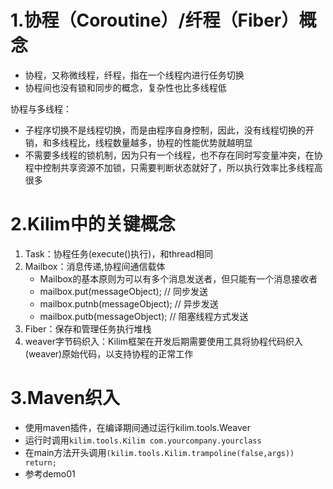 # 1.协程（Coroutine）/纤程（Fiber）概念
- 协程，又称微线程，纤程，指在一个线程内进行任务切换
- 协程间也没有锁和同步的概念，复杂性也比多线程低

协程与多线程：
- 子程序切换不是线程切换，而是由程序自身控制，因此，没有线程切换的开销，和多线程比，线程数量越多，协程的性能优势就越明显
- 不需要多线程的锁机制，因为只有一个线程，也不存在同时写变量冲突，在协程中控制共享资源不加锁，只需要判断状态就好了，所以执行效率比多线程高很多

# 2.Kilim中的关键概念
1. Task：协程任务(execute()执行)，和thread相同
2. Mailbox：消息传递,协程间通信载体
    - Mailbox的基本原则为可以有多个消息发送者，但只能有一个消息接收者
    - mailbox.put(messageObject); // 同步发送
    - mailbox.putnb(messageObject); // 异步发送
    - mailbox.putb(messageObject); // 阻塞线程方式发送
3. Fiber：保存和管理任务执行堆栈
4. weaver字节码织入：Kilim框架在开发后期需要使用工具将协程代码织入(weaver)原始代码，以支持协程的正常工作

# 3.Maven织入
- 使用maven插件，在编译期间通过运行kilim.tools.Weaver
- 运行时调用`kilim.tools.Kilim com.yourcompany.yourclass`
- 在main方法开头调用`(kilim.tools.Kilim.trampoline(false,args)) return;`
- 参考demo01






